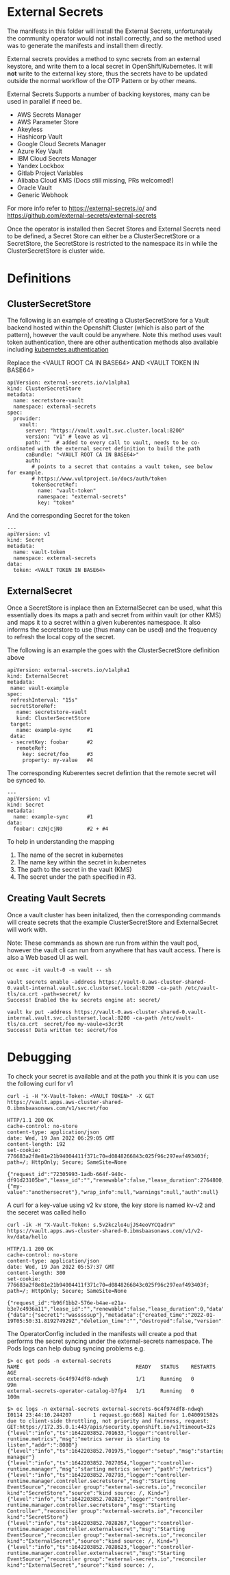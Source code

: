 # External Secrets

The manifests in this folder will install the External Secrets, unfortunately the community operator would not install correctly, and so the method used was to generate the manifests and install them directly.
 
External secrets provides a method to sync secrets from an external keystore, and write them to a local secret in OpenShift/Kubernetes. It will **not** write to the external key store, thus the secrets have to be updated outside the normal workflow of the OTP Pattern or by other means.

External Secrets Supports a number of backing keystores, many can be used in parallel if need be.
 + AWS Secrets Manager
 + AWS Parameter Store
 + Akeyless
 + Hashicorp Vault
 + Google Cloud Secrets Manager
 + Azure Key Vault
 + IBM Cloud Secrets Manager
 + Yandex Lockbox
 + Gitlab Project Variables
 + Alibaba Cloud KMS (Docs still missing, PRs welcomed!)
 + Oracle Vault
 + Generic Webhook

For more info refer to https://external-secrets.io/ and https://github.com/external-secrets/external-secrets

Once the operator is installed then Secret Stores and External Secrets need to be defined, a Secret Store can either be a ClusterSecretStore or a SecretStore, the SecretStore is restricted to the namespace its in while the ClusterSecretStore is cluster wide.

# Definitions
## ClusterSecretStore
The following is an example of creating a ClusterSecretStore for a Vault backend hosted within the Openshift Cluster (which is also part of the pattern), however the vault could be anywhere.
Note this method uses vault token authentication, there are other authentication methods also available including [kubernetes authentication](https://www.vaultproject.io/docs/auth/kubernetes)


Replace the \<VAULT ROOT CA IN BASE64\> AND \<VAULT TOKEN IN BASE64\>

```
apiVersion: external-secrets.io/v1alpha1
kind: ClusterSecretStore
metadata:
  name: secretstore-vault
  namespace: external-secrets
spec:
  provider:
    vault:
      server: "https://vault.vault.svc.cluster.local:8200"
      version: "v1" # leave as v1
      path: ""  # added to every call to vault, needs to be co-ordinated with the external secret definition to build the path
      caBundle: "<VAULT ROOT CA IN BASE64>"
      auth:
        # points to a secret that contains a vault token, see below for example.
        # https://www.vultproject.io/docs/auth/token
        tokenSecretRef:
          name: "vault-token"
          namespace: "external-secrets"
          key: "token"
```

And the corresponding Secret for the token
```
---
apiVersion: v1
kind: Secret
metadata:
  name: vault-token
  namespace: external-secrets
data:
  token: <VAULT TOKEN IN BASE64>
```


## ExternalSecret
Once a SecretStore is inplace then an ExternalSecret can be used, what this essentially does its maps a path and secret from within vault (or other KMS) and maps it to a secret within a given kuberentes namespace. It also informs the secretstore to use (thus many can be used) and the frequency to refresh the local copy of the secret.

The following is an example the goes with the ClusterSecretStore definition above
 ```
 apiVersion: external-secrets.io/v1alpha1
kind: ExternalSecret
metadata:
  name: vault-example
spec:
  refreshInterval: "15s"
  secretStoreRef:
    name: secretstore-vault
    kind: ClusterSecretStore
  target:
    name: example-sync     #1
  data:
  - secretKey: foobar      #2
    remoteRef:
      key: secret/foo      #3
      property: my-value   #4
```

The corresponding Kuberentes secret defintion that the remote secret will be synced to.
```
---
apiVersion: v1
kind: Secret
metadata:
  name: example-sync      #1
data:
  foobar: czNjcjN0        #2 + #4
```

To help in understanding the mapping 
 1. The name of the secret in kubernetes
 2. The name key within the secret in kubernetes
 3. The path to the secret in the vault (KMS)
 4. The secret under the path specified in #3. 

## Creating Vault Secrets
Once a vault cluster has been initalized, then the corresponding commands will create secrets that the example ClusterSecretStore and ExternalSecret will work with.

Note: These commands as shown are run from within the vault pod, however the vault cli can run from anywhere that has vault access. There is also a Web based UI as well.

``` 
oc exec -it vault-0 -n vault -- sh 

vault secrets enable -address https://vault-0.aws-cluster-shared-0.vault-internal.vault.svc.clusterset.local:8200 -ca-path /etc/vault-tls/ca.crt -path=secret/ kv
Success! Enabled the kv secrets engine at: secret/

vault kv put -address https://vault-0.aws-cluster-shared-0.vault-internal.vault.svc.clusterset.local:8200 -ca-path /etc/vault-tls/ca.crt  secret/foo my-vaule=s3cr3t
Success! Data written to: secret/foo
```


# Debugging
To check your secret is available and at the path you think it is you can use the following curl for v1 
```
curl -i -H "X-Vault-Token: <VAULT TOKEN>" -X GET https://vault.apps.aws-cluster-shared-0.ibmsbaasonaws.com/v1/secret/foo

HTTP/1.1 200 OK
cache-control: no-store
content-type: application/json
date: Wed, 19 Jan 2022 06:29:05 GMT
content-length: 192
set-cookie: 776683a2f8e81e21b94004411f371c70=d0848266843c025f96c297eaf493403f; path=/; HttpOnly; Secure; SameSite=None

{"request_id":"72305993-1adb-664f-940c-df91d23105be","lease_id":"","renewable":false,"lease_duration":2764800,"data":{"my-value":"anothersecret"},"wrap_info":null,"warnings":null,"auth":null}
```

A curl for a key-value using v2 kv store, the key store is named kv-v2 and the seceret was called hello
```
curl -ik -H "X-Vault-Token: s.5v2kczlo4ujJS4eoVYCQadrV" https://vault.apps.aws-cluster-shared-0.ibmsbaasonaws.com/v1/v2-kv/data/hello

HTTP/1.1 200 OK
cache-control: no-store
content-type: application/json
date: Wed, 19 Jan 2022 05:57:37 GMT
content-length: 300
set-cookie: 776683a2f8e81e21b94004411f371c70=d0848266843c025f96c297eaf493403f; path=/; HttpOnly; Secure; SameSite=None

{"request_id":"b96f1bb2-576e-b4ae-e21a-b3e7c4936a11","lease_id":"","renewable":false,"lease_duration":0,"data":{"data":{"secret1":"wasssssup"},"metadata":{"created_time":"2022-01-19T05:50:31.819274929Z","deletion_time":"","destroyed":false,"version":1}},"wrap_info":null,"warnings":null,"auth":null}
```

The OperatorConfig included in the manifests will create a pod that performs the secret syncing under the external-secrets namespace.
The Pods logs can help dubug syncing problems e.g.

```
$> oc get pods -n external-secrets
NAME                                      READY   STATUS    RESTARTS   AGE
external-secrets-6c4f974df8-ndwqh         1/1     Running   0          99m
external-secrets-operator-catalog-b7fp4   1/1     Running   0          100m

$> oc logs -n external-secrets external-secrets-6c4f974df8-ndwqh
I0114 23:44:10.244207       1 request.go:668] Waited for 1.040091582s due to client-side throttling, not priority and fairness, request: GET:https://172.35.0.1:443/apis/security.openshift.io/v1?timeout=32s
{"level":"info","ts":1642203852.701633,"logger":"controller-runtime.metrics","msg":"metrics server is starting to listen","addr":":8080"}
{"level":"info","ts":1642203852.701975,"logger":"setup","msg":"starting manager"}
{"level":"info","ts":1642203852.7027054,"logger":"controller-runtime.manager","msg":"starting metrics server","path":"/metrics"}
{"level":"info","ts":1642203852.702793,"logger":"controller-runtime.manager.controller.secretstore","msg":"Starting EventSource","reconciler group":"external-secrets.io","reconciler kind":"SecretStore","source":"kind source: /, Kind="}
{"level":"info","ts":1642203852.702823,"logger":"controller-runtime.manager.controller.secretstore","msg":"Starting Controller","reconciler group":"external-secrets.io","reconciler kind":"SecretStore"}
{"level":"info","ts":1642203852.7028267,"logger":"controller-runtime.manager.controller.externalsecret","msg":"Starting EventSource","reconciler group":"external-secrets.io","reconciler kind":"ExternalSecret","source":"kind source: /, Kind="}
{"level":"info","ts":1642203852.7028623,"logger":"controller-runtime.manager.controller.externalsecret","msg":"Starting EventSource","reconciler group":"external-secrets.io","reconciler kind":"ExternalSecret","source":"kind source: /,
```
